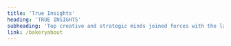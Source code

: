 ```yaml
---
title: 'True Insights'
heading: 'TRUE INSIGHTS'
subheading: 'Top creative and strategic minds joined forces with the largest crowd of consumers'
link: /bakeryabout
---
```


